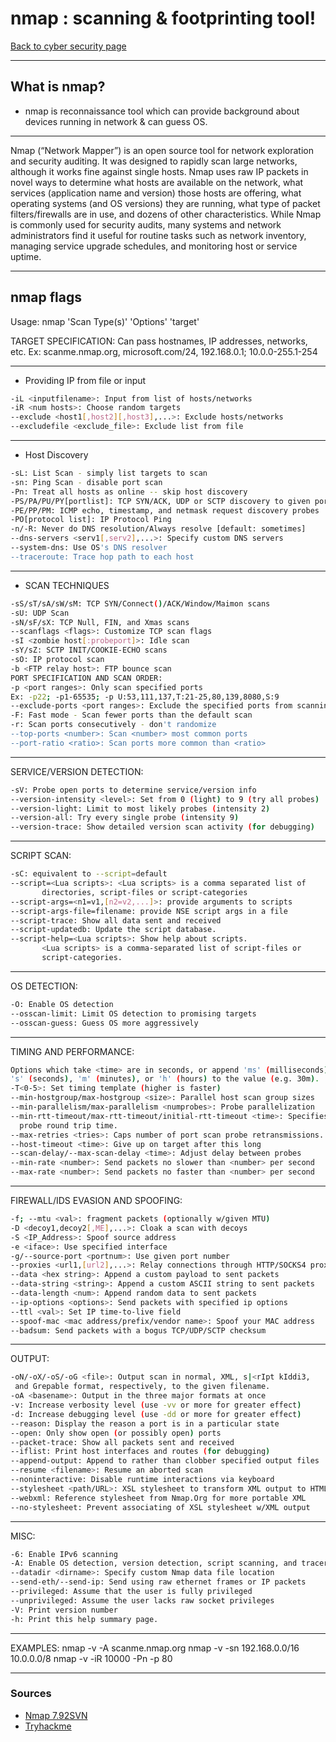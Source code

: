 # nmap : scanning & footprinting tool!
[Back to cyber security page](Cyber%20security.md)

- --
## What is nmap?
- nmap is reconnaissance tool which can provide background about devices running in network & can guess OS.
- --
 Nmap (“Network Mapper”) is an open source tool for network exploration and security auditing. It was designed to rapidly scan large networks, although it works fine against single hosts. Nmap uses raw IP packets in novel ways to determine what hosts are available on the network, what services (application name and version) those hosts are offering, what operating systems (and OS versions) they are running, what type of packet filters/firewalls are in use, and dozens of other characteristics. While Nmap is commonly used for security audits, many systems and network administrators find it useful for routine tasks such as network inventory, managing service upgrade schedules, and monitoring host or service uptime.
- --

## nmap flags

Usage: nmap 'Scan Type(s)' 'Options' 'target'

TARGET SPECIFICATION: Can pass hostnames, IP addresses, networks, etc.
Ex: scanme.nmap.org, microsoft.com/24, 192.168.0.1; 10.0.0-255.1-254
- --
- Providing IP from file or input
```bash
-iL <inputfilename>: Input from list of hosts/networks
-iR <num hosts>: Choose random targets
--exclude <host1[,host2][,host3],...>: Exclude hosts/networks
--excludefile <exclude_file>: Exclude list from file
```
- --
- Host Discovery
```bash
-sL: List Scan - simply list targets to scan
-sn: Ping Scan - disable port scan
-Pn: Treat all hosts as online -- skip host discovery
-PS/PA/PU/PY[portlist]: TCP SYN/ACK, UDP or SCTP discovery to given ports
-PE/PP/PM: ICMP echo, timestamp, and netmask request discovery probes
-PO[protocol list]: IP Protocol Ping
-n/-R: Never do DNS resolution/Always resolve [default: sometimes]
--dns-servers <serv1[,serv2],...>: Specify custom DNS servers
--system-dns: Use OS's DNS resolver
--traceroute: Trace hop path to each host
```
- --
- SCAN TECHNIQUES
```bash
-sS/sT/sA/sW/sM: TCP SYN/Connect()/ACK/Window/Maimon scans
-sU: UDP Scan
-sN/sF/sX: TCP Null, FIN, and Xmas scans
--scanflags <flags>: Customize TCP scan flags
-sI <zombie host[:probeport]>: Idle scan
-sY/sZ: SCTP INIT/COOKIE-ECHO scans
-sO: IP protocol scan
-b <FTP relay host>: FTP bounce scan
PORT SPECIFICATION AND SCAN ORDER:
-p <port ranges>: Only scan specified ports
Ex: -p22; -p1-65535; -p U:53,111,137,T:21-25,80,139,8080,S:9
--exclude-ports <port ranges>: Exclude the specified ports from scanning
-F: Fast mode - Scan fewer ports than the default scan
-r: Scan ports consecutively - don't randomize
--top-ports <number>: Scan <number> most common ports
--port-ratio <ratio>: Scan ports more common than <ratio>
```
- --
SERVICE/VERSION DETECTION:
```bash
-sV: Probe open ports to determine service/version info
--version-intensity <level>: Set from 0 (light) to 9 (try all probes)
--version-light: Limit to most likely probes (intensity 2)
--version-all: Try every single probe (intensity 9)
--version-trace: Show detailed version scan activity (for debugging)
```
- --
SCRIPT SCAN:
```bash
-sC: equivalent to --script=default
--script=<Lua scripts>: <Lua scripts> is a comma separated list of
	   directories, script-files or script-categories
--script-args=<n1=v1,[n2=v2,...]>: provide arguments to scripts
--script-args-file=filename: provide NSE script args in a file
--script-trace: Show all data sent and received
--script-updatedb: Update the script database.
--script-help=<Lua scripts>: Show help about scripts.
	   <Lua scripts> is a comma-separated list of script-files or
	   script-categories.
```
- --
OS DETECTION:
```bash
-O: Enable OS detection
--osscan-limit: Limit OS detection to promising targets
--osscan-guess: Guess OS more aggressively
```
- --
TIMING AND PERFORMANCE:
```bash
Options which take <time> are in seconds, or append 'ms' (milliseconds),
's' (seconds), 'm' (minutes), or 'h' (hours) to the value (e.g. 30m).
-T<0-5>: Set timing template (higher is faster)
--min-hostgroup/max-hostgroup <size>: Parallel host scan group sizes
--min-parallelism/max-parallelism <numprobes>: Probe parallelization
--min-rtt-timeout/max-rtt-timeout/initial-rtt-timeout <time>: Specifies
  probe round trip time.
--max-retries <tries>: Caps number of port scan probe retransmissions.
--host-timeout <time>: Give up on target after this long
--scan-delay/--max-scan-delay <time>: Adjust delay between probes
--min-rate <number>: Send packets no slower than <number> per second
--max-rate <number>: Send packets no faster than <number> per second
```
- --
FIREWALL/IDS EVASION AND SPOOFING:
```bash
-f; --mtu <val>: fragment packets (optionally w/given MTU)
-D <decoy1,decoy2[,ME],...>: Cloak a scan with decoys
-S <IP_Address>: Spoof source address
-e <iface>: Use specified interface
-g/--source-port <portnum>: Use given port number
--proxies <url1,[url2],...>: Relay connections through HTTP/SOCKS4 proxies
--data <hex string>: Append a custom payload to sent packets
--data-string <string>: Append a custom ASCII string to sent packets
--data-length <num>: Append random data to sent packets
--ip-options <options>: Send packets with specified ip options
--ttl <val>: Set IP time-to-live field
--spoof-mac <mac address/prefix/vendor name>: Spoof your MAC address
--badsum: Send packets with a bogus TCP/UDP/SCTP checksum
```
- --
OUTPUT:
```bash
-oN/-oX/-oS/-oG <file>: Output scan in normal, XML, s|<rIpt kIddi3,
 and Grepable format, respectively, to the given filename.
-oA <basename>: Output in the three major formats at once
-v: Increase verbosity level (use -vv or more for greater effect)
-d: Increase debugging level (use -dd or more for greater effect)
--reason: Display the reason a port is in a particular state
--open: Only show open (or possibly open) ports
--packet-trace: Show all packets sent and received
--iflist: Print host interfaces and routes (for debugging)
--append-output: Append to rather than clobber specified output files
--resume <filename>: Resume an aborted scan
--noninteractive: Disable runtime interactions via keyboard
--stylesheet <path/URL>: XSL stylesheet to transform XML output to HTML
--webxml: Reference stylesheet from Nmap.Org for more portable XML
--no-stylesheet: Prevent associating of XSL stylesheet w/XML output
```
- --
MISC:
```bash
-6: Enable IPv6 scanning
-A: Enable OS detection, version detection, script scanning, and traceroute
--datadir <dirname>: Specify custom Nmap data file location
--send-eth/--send-ip: Send using raw ethernet frames or IP packets
--privileged: Assume that the user is fully privileged
--unprivileged: Assume the user lacks raw socket privileges
-V: Print version number
-h: Print this help summary page.
```
- --
EXAMPLES:
nmap -v -A scanme.nmap.org
nmap -v -sn 192.168.0.0/16 10.0.0.0/8
nmap -v -iR 10000 -Pn -p 80
- --
### Sources
- [Nmap 7.92SVN](https://nmap.org)
- [Tryhackme](https://tryhackme.com/room/furthernmap)